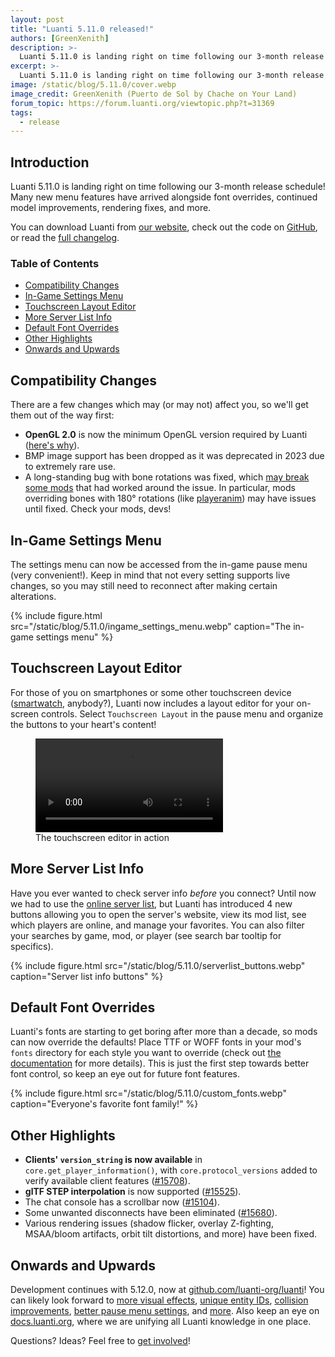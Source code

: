 ```yaml
---
layout: post
title: "Luanti 5.11.0 released!"
authors: [GreenXenith]
description: >-
  Luanti 5.11.0 is landing right on time following our 3-month release schedule! Many new menu features have arrived alongside font overrides, continued model improvements, rendering fixes, and more.
excerpt: >-
  Luanti 5.11.0 is landing right on time following our 3-month release schedule! Many new menu features have arrived alongside font overrides, continued model improvements, rendering fixes, and more.
image: /static/blog/5.11.0/cover.webp
image_credit: GreenXenith (Puerto de Sol by Chache on Your Land)
forum_topic: https://forum.luanti.org/viewtopic.php?t=31369
tags:
  - release
---
```


<h2 class="sr-only">Introduction</h2>

Luanti 5.11.0 is landing right on time following our 3-month release schedule! Many new menu features have arrived alongside font overrides, continued model improvements, rendering fixes, and more.

You can download Luanti from [our website](https://www.luanti.org/downloads/), check out the code on [GitHub](https://github.com/luanti-org/luanti/), or read the [full changelog](https://docs.luanti.org/changelog/#5100--5110).

### Table of Contents

- [Compatibility Changes](#compatibility-changes)
- [In-Game Settings Menu](#in-game-settings-menu)
- [Touchscreen Layout Editor](#touchscreen-layout-editor)
- [More Server List Info](#more-server-list-info)
- [Default Font Overrides](#default-font-overrides)
- [Other Highlights](#other-highlights)
- [Onwards and Upwards](#onwards-and-upwards)

## Compatibility Changes

There are a few changes which may (or may not) affect you, so we'll get them out of the way first:

* **OpenGL 2.0** is now the minimum OpenGL version required by Luanti ([here's why](https://github.com/luanti-org/luanti/issues/15370)).
* BMP image support has been dropped as it was deprecated in 2023 due to extremely rare use.
* A long-standing bug with bone rotations was fixed, which [may break some mods](https://github.com/luanti-org/luanti/issues/15692) that had worked around the issue. In particular, mods overriding bones with 180° rotations (like [playeranim](https://content.luanti.org/packages/Rui/playeranim/)) may have issues until fixed. Check your mods, devs!

## In-Game Settings Menu

The settings menu can now be accessed from the in-game pause menu (very convenient!). Keep in mind that not every setting supports live changes, so you may still need to reconnect after making certain alterations.

{% include figure.html src="/static/blog/5.11.0/ingame_settings_menu.webp" caption="The in-game settings menu" %}

## Touchscreen Layout Editor

For those of you on smartphones or some other touchscreen device ([smartwatch](https://www.youtube.com/watch?v=6MItj9AJbP4), anybody?), Luanti now includes a layout editor for your on-screen controls. Select `Touchscreen Layout` in the pause menu and organize the buttons to your heart's content!

<figure class="figure image">
    <video autoplay controls loop>
        <source src="/static/blog/5.11.0/touchscreen_editor.webm" type="video/webm" />
    </video>
    <figcaption>The touchscreen editor in action</figcaption>
</figure>

## More Server List Info

Have you ever wanted to check server info _before_ you connect? Until now we had to use the [online server list](https://servers.luanti.org/), but Luanti has introduced 4 new buttons allowing you to open the server's website, view its mod list, see which players are online, and manage your favorites. You can also filter your searches by game, mod, or player (see search bar tooltip for specifics).

{% include figure.html src="/static/blog/5.11.0/serverlist_buttons.webp" caption="Server list info buttons" %}

## Default Font Overrides

Luanti's fonts are starting to get boring after more than a decade, so mods can now override the defaults! Place TTF or WOFF fonts in your mod's `fonts` directory for each style you want to override (check out [the documentation](https://github.com/luanti-org/luanti/blob/5.11.0/doc/lua_api.md#custom-fonts) for more details). This is just the first step towards better font control, so keep an eye out for future font features.

{% include figure.html src="/static/blog/5.11.0/custom_fonts.webp" caption="Everyone's favorite font family!" %}

## Other Highlights

* **Clients' `version_string` is now available** in `core.get_player_information()`, with `core.protocol_versions` added to verify available client features ([#15708](https://github.com/luanti-org/luanti/pull/15708)).
* **glTF STEP interpolation** is now supported ([#15525](https://github.com/luanti-org/luanti/pull/15525)).
* The chat console has a scrollbar now ([#15104](https://github.com/luanti-org/luanti/pull/15104)).
* Some unwanted disconnects have been eliminated ([#15680](https://github.com/luanti-org/luanti/pull/15680)).
* Various rendering issues (shadow flicker, overlay Z-fighting, MSAA/bloom artifacts, orbit tilt distortions, and more) have been fixed.

## Onwards and Upwards

Development continues with 5.12.0, now at [github.com/luanti-org/luanti](https://github.com/luanti-org/luanti)! You can likely look forward to [more visual effects](https://github.com/luanti-org/luanti/pull/15417), [unique entity IDs](https://github.com/luanti-org/luanti/pull/14135), [collision improvements](https://github.com/luanti-org/luanti/pull/15408), [better pause menu settings](https://github.com/luanti-org/luanti/issues/15701), and [more](https://github.com/luanti-org/luanti/milestone/26). Also keep an eye on [docs.luanti.org](https://docs.luanti.org/), where we are unifying all Luanti knowledge in one place.

Questions? Ideas? Feel free to [get involved](https://www.luanti.org/get-involved/)!

